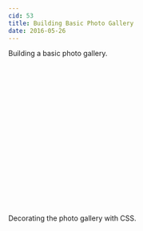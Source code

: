 ```yaml
---
cid: 53
title: Building Basic Photo Gallery
date: 2016-05-26
---
```


Building a basic photo gallery.

<script charset="ISO-8859-1" src="//fast.wistia.com/assets/external/E-v1.js" async></script><div class="wistia_responsive_padding" style="padding:56.25% 0 0 0;position:relative;"><div class="wistia_responsive_wrapper" style="height:100%;left:0;position:absolute;top:0;width:100%;"><div class="wistia_embed wistia_async_6rcvnrund8 seo=false videoFoam=true" style="height:100%;width:100%">&nbsp;</div></div></div>



Decorating the photo gallery with CSS.

<script charset="ISO-8859-1" src="//fast.wistia.com/assets/external/E-v1.js" async></script><div class="wistia_responsive_padding" style="padding:56.25% 0 0 0;position:relative;"><div class="wistia_responsive_wrapper" style="height:100%;left:0;position:absolute;top:0;width:100%;"><div class="wistia_embed wistia_async_ll21j2jq1w seo=false videoFoam=true" style="height:100%;width:100%">&nbsp;</div></div></div>